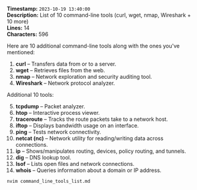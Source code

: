 **Timestamp:** `2023-10-19 13:40:00`  
**Description:** List of 10 command-line tools (curl, wget, nmap, Wireshark + 10 more)  
**Lines:** 14  
**Characters:** 596  

Here are 10 additional command-line tools along with the ones you've mentioned:

1. **curl** – Transfers data from or to a server.
2. **wget** – Retrieves files from the web.
3. **nmap** – Network exploration and security auditing tool.
4. **Wireshark** – Network protocol analyzer.

Additional 10 tools:

5. **tcpdump** – Packet analyzer.
6. **htop** – Interactive process viewer.
7. **traceroute** – Tracks the route packets take to a network host.
8. **iftop** – Displays bandwidth usage on an interface.
9. **ping** – Tests network connectivity.
10. **netcat (nc)** – Network utility for reading/writing data across connections.
11. **ip** – Shows/manipulates routing, devices, policy routing, and tunnels.
12. **dig** – DNS lookup tool.
13. **lsof** – Lists open files and network connections.
14. **whois** – Queries information about a domain or IP address.

```bash
nvim command_line_tools_list.md
```
